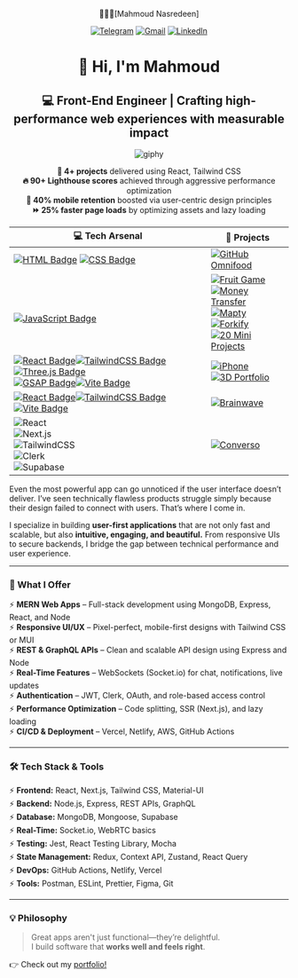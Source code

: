 
<div align = "center">

👨🏻‍💻[Mahmoud Nasredeen] 

[![Telegram](https://img.shields.io/badge/-Telegram-2CA5E0?style=for-the-badge&logo=telegram&logoColor=FFFFFF)](https://t.me/MahmoudAhmed090)
[![Gmail](https://img.shields.io/badge/-Gmail-D14836?style=for-the-badge&logo=gmail&logoColor=FFFFFF)](mailto:Mahmoud0114829@gmail.com)
[![LinkedIn](https://img.shields.io/badge/-LinkedIn-0077B5?style=for-the-badge&logo=linkedin&logoColor=FFFFFF)](https://www.linkedin.com/in/mahmoud-nasredeen/)

# 👋 Hi, I'm Mahmoud  

## 💻 **Front-End Engineer** | Crafting high-performance web experiences with measurable impact  


![giphy](https://github.com/user-attachments/assets/4a1ae3f6-fee9-49c9-b6d6-8facb0c5e73e)


**🚀 4+ projects** delivered using React, Tailwind CSS  
**🔥 90+ Lighthouse scores** achieved through aggressive performance optimization  
**📱 40% mobile retention** boosted via user-centric design principles  
**⏩ 25% faster page loads** by optimizing assets and lazy loading  






| 💻 **Tech Arsenal**                                                                                                                                                                                                                                                                                                                                                                                                                                                                                                                                                                                                                                                                             | 🚀 **Projects**                                                                                                                                                                                                                                                                                                                                                                                                                                                                                                                                                                                                                                                                                                                    |
| ----------------------------------------------------------------------------------------------------------------------------------------------------------------------------------------------------------------------------------------------------------------------------------------------------------------------------------------------------------------------------------------------------------------------------------------------------------------------------------------------------------------------------------------------------------------------------------------------------------------------------------------------------------------------------------------------- | ---------------------------------------------------------------------------------------------------------------------------------------------------------------------------------------------------------------------------------------------------------------------------------------------------------------------------------------------------------------------------------------------------------------------------------------------------------------------------------------------------------------------------------------------------------------------------------------------------------------------------------------------------------------------------------------------------------------------------------- |
| [![HTML Badge](https://img.shields.io/badge/-HTML-E34F26?style=for-the-badge&labelColor=black&logo=html5&logoColor=E34F26)](#)  [![CSS Badge](https://img.shields.io/badge/-CSS-1572B6?style=for-the-badge&labelColor=black&logo=css3&logoColor=1572B6)](#)                                                                                                                                                                                                                                                                                                                                                                                                                                     | [![GitHub Omnifood](https://img.shields.io/badge/-Omnifood-181717?style=for-the-badge&logo=github&logoColor=FFFFFF)](https://github.com/Mahmoud9-dev/Omnifood.git)                                                                                                                                                                                                                                                                                                                                                                                                                                                                                                                                                                 |
| <br>[![JavaScript Badge](https://img.shields.io/badge/-JavaScript-F7DF1E?style=for-the-badge&labelColor=black&logo=javascript&logoColor=F7DF1E)](#)                                                                                                                                                                                                                                                                                                                                                                                                                                                                                                                                             | [![Fruit Game](https://img.shields.io/badge/-Fruit%20Game-181717?style=for-the-badge&logo=github&logoColor=FFFFFF)](https://github.com/Mahmoud9-dev/Money-Transfer.git)<br>[![Money Transfer](https://img.shields.io/badge/-Money%20Transfer-181717?style=for-the-badge&logo=github&logoColor=FFFFFF)](https://github.com/Mahmoud9-dev/Money-Transfer.git)<br>[![Mapty](https://img.shields.io/badge/-Mapty-181717?style=for-the-badge&logo=github&logoColor=FFFFFF)](#)<br>[![Forkify](https://img.shields.io/badge/-Forkify-181717?style=for-the-badge&logo=github&logoColor=FFFFFF)](#)<br>[![20 Mini Projects](https://img.shields.io/badge/-20%20Mini%20Projects-181717?style=for-the-badge&logo=github&logoColor=FFFFFF)](#) |
| [![React Badge](https://img.shields.io/badge/-React-61DAFB?style=for-the-badge&labelColor=black&logo=react&logoColor=61DAFB)](#)[![TailwindCSS Badge](https://img.shields.io/badge/-TailwindCSS-38B2AC?style=for-the-badge&labelColor=black&logo=tailwind-css&logoColor=38B2AC)](#)[![Three.js Badge](https://img.shields.io/badge/-Three.js-000000?style=for-the-badge&labelColor=black&logo=three.js&logoColor=FFFFFF)](#)<br>[![GSAP Badge](https://img.shields.io/badge/-GSAP-88CE02?style=for-the-badge&labelColor=black&logo=greensock&logoColor=88CE02)](#)[![Vite Badge](https://img.shields.io/badge/-Vite-646CFF?style=for-the-badge&labelColor=black&logo=vite&logoColor=646CFF)](#) | [![iPhone](https://img.shields.io/badge/-iPhone-181717?style=for-the-badge&logo=github&logoColor=FFFFFF)](https://github.com/Mahmoud9-dev/Iphone.git)<br>[![3D Portfolio](https://img.shields.io/badge/-3D%20Portfolio-181717?style=for-the-badge&logo=github&logoColor=FFFFFF)](https://github.com/Mahmoud9-dev/Portfolio)<br>                                                                                                                                                                                                                                                                                                                                                                                                    |
| [![React Badge](https://img.shields.io/badge/-React-61DAFB?style=for-the-badge&labelColor=black&logo=react&logoColor=61DAFB)](#)[![TailwindCSS Badge](https://img.shields.io/badge/-TailwindCSS-38B2AC?style=for-the-badge&labelColor=black&logo=tailwind-css&logoColor=38B2AC)](#) [![Vite Badge](https://img.shields.io/badge/-Vite-646CFF?style=for-the-badge&labelColor=black&logo=vite&logoColor=646CFF)](#)                                                                                                                                                                                                                                                                               | [![Brainwave](https://img.shields.io/badge/-Brainwave-000000?style=for-the-badge&labelColor=black&logo=github&logoColor=white)](https://github.com/Mahmoud9-dev/Brainwave)<br>                                                                                                                                                                                                                                                                                                                                                                                                                                                                                                                                                     |
| ![React](https://img.shields.io/badge/-React-61DAFB?style=for-the-badge&labelColor=black&logo=react&logoColor=61DAFB)<br>![Next.js](https://img.shields.io/badge/-Next.js-000000?style=for-the-badge&labelColor=black&logo=next.js&logoColor=white)<br>![TailwindCSS](https://img.shields.io/badge/-TailwindCSS-06B6D4?style=for-the-badge&labelColor=black&logo=tailwindcss&logoColor=06B6D4)<br>![Clerk](https://img.shields.io/badge/-Clerk-3B49DF?style=for-the-badge&labelColor=black&logo=clerk&logoColor=3B49DF)<br>![Supabase](https://img.shields.io/badge/-Supabase-3ECF8E?style=for-the-badge&labelColor=black&logo=supabase&logoColor=3ECF8E)<br>                                   | [![Converso](https://img.shields.io/badge/-Converso-000000?style=for-the-badge&labelColor=black&logo=github&logoColor=white)](https://github.com/Mahmoud9-dev/saas-app)<br>                                                                                                                                                                                                                                                                                                                                                                                                                                                                                                                                                        |



</div>



Even the most powerful app can go unnoticed if the user interface doesn’t deliver. I’ve seen technically flawless products struggle simply because their design failed to connect with users. That’s where I come in.

I specialize in building **user-first applications** that are not only fast and scalable, but also **intuitive, engaging, and beautiful.** From responsive UIs to secure backends, I bridge the gap between technical performance and user experience.

---

### 🚀 What I Offer

⚡ **MERN Web Apps** – Full-stack development using MongoDB, Express, React, and Node  
⚡ **Responsive UI/UX** – Pixel-perfect, mobile-first designs with Tailwind CSS or MUI  
⚡ **REST & GraphQL APIs** – Clean and scalable API design using Express and Node  
⚡ **Real-Time Features** – WebSockets (Socket.io) for chat, notifications, live updates  
⚡ **Authentication** – JWT, Clerk, OAuth, and role-based access control  
⚡ **Performance Optimization** – Code splitting, SSR (Next.js), and lazy loading  
⚡ **CI/CD & Deployment** – Vercel, Netlify, AWS, GitHub Actions  

---

### 🛠️ Tech Stack & Tools

⚡ **Frontend:** React, Next.js, Tailwind CSS, Material-UI  
⚡ **Backend:** Node.js, Express, REST APIs, GraphQL  
⚡ **Database:** MongoDB, Mongoose, Supabase  
⚡ **Real-Time:** Socket.io, WebRTC basics  
⚡ **Testing:** Jest, React Testing Library, Mocha  
⚡ **State Management:** Redux, Context API, Zustand, React Query  
⚡ **DevOps:** GitHub Actions, Netlify, Vercel  
⚡ **Tools:** Postman, ESLint, Prettier, Figma, Git  


---

### 💡 Philosophy

> Great apps aren't just functional—they’re delightful.  
> I build software that **works well and feels right**.

👉 Check out my [portfolio!](https://mndportfolio.netlify.app/)
